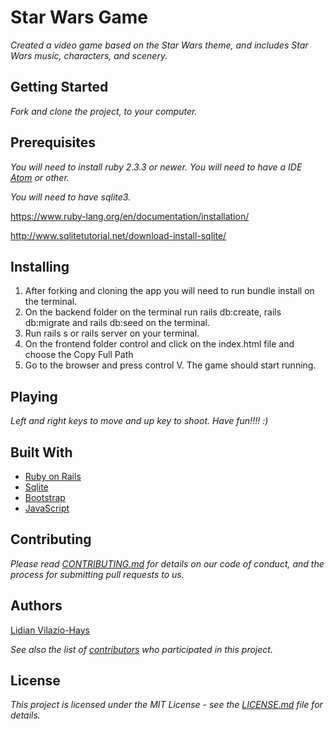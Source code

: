 # Star Wars Game
  *Created a video game based on the Star Wars theme, and includes Star Wars music, characters, and scenery.*
## Getting Started
  *Fork and clone the project, to your computer.*
## Prerequisites
  *You will need to install ruby 2.3.3 or newer. You will need to have a IDE [Atom](https://atom.io/) or other.*

  *You will need to have sqlite3.*

  https://www.ruby-lang.org/en/documentation/installation/

  http://www.sqlitetutorial.net/download-install-sqlite/
## Installing

1. After forking and cloning the app you will need to run bundle install on the terminal.
2. On the backend folder on the terminal run  rails db:create, rails db:migrate and rails db:seed on the terminal.
3. Run rails s or rails server on your terminal.
4. On the frontend folder control and click on the index.html file and choose the Copy Full Path
5. Go to the browser and press control V. The game should start running.

## Playing

*Left and right keys to move and up key to shoot. Have fun!!!! :)*


## Built With
* [Ruby on Rails](https://rubyonrails.org/)
* [Sqlite](https://www.essentialsql.com/sqlite3-review-great-for-beginners-and-those-learning-sql/)
* [Bootstrap](https://getbootstrap.com/)
* [JavaScript](https://developer.mozilla.org/bm/docs/Web/JavaScript)
## Contributing
  *Please read [CONTRIBUTING.md](https://gist.github.com/PurpleBooth/b24679402957c63ec426) for details on our code of conduct, and the process for submitting pull requests to us.*
## Authors
[Lidian Vilazio-Hays](https://www.linkedin.com/in/lidian-vil%C3%A1zio-hays/ )

  *See also the list of [contributors](https://github.com/lidianvilazio/star-wars-game/graphs/contributors) who participated in this project.*
## License
  *This project is licensed under the MIT License - see the [LICENSE.md](https://opensource.org/licenses/MIT) file for details.*
